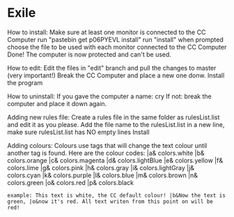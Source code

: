 Exile
=====
How to install:
	Make sure at least one monitor is connected to the CC Computer
	run "pastebin get p06PYEVL install"
	run "install"
	when prompted choose the file to be used with each monitor connected to the CC Computer
	Done! The computer is now protected and can't be used.

How to edit:
	Edit the files in "edit" branch and pull the changes to master (very important!)
	Break the CC Computer and place a new one donw.
	Install the program

How to uninstall:
	If you gave the computer a name: cry
	If not: break the computer and place it down again.

Adding new rules file:
	Create a rules file in the same folder as rulesList.list and edit it as you please.
	Add the file name to the rulesList.list in a new line, make sure rulesList.list has NO empty lines
	Install

Adding colours:
	Colours use tags that will change the text colour until another tag is found.
	Here are the colour codes:
		|a& colors.white
		|b& colors.orange
		|c& colors.magenta
		|d& colors.lightBlue
		|e& colors.yellow
		|f& colors.lime
		|g& colors.pink
		|h& colors.gray
		|i& colors.lightGray
		|j& colors.cyan
		|k& colors.purple
		|l& colors.blue
		|m& colors.brown
		|n& colors.green
		|o& colors.red
		|p& colors.black

	example: This text is white, the CC default colour! |b&Now the text is green, |o&now it's red. All text writen from this point on will be red!
